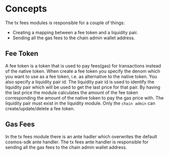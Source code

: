 <!-- order: 2 -->

# Concepts

The tx fees modules is responsible for a couple of things:

- Creating a mapping between a fee token and a liquidity pair.
- Sending all the gas fees to the chain admin wallet address.

## Fee Token

A fee token is a token that is used to pay fees(gas) for transactions instead of the native token.
When create a fee token you specify the denom which you want to use as a fee token, i.e. as alternative to the native token. You also specify a liquidity pair id. The liquidity pair id is used to identify the liquidity pair which will be used to get the last price for that pair. By having the last price the module calculates the amount of the fee token corresponding the amount of the native token to pay the gas price with. The liquidity pair must exist in the liquidity module. Only the `chain admin` can create/update/delete a fee token.

## Gas Fees

In the tx fees module there is an ante hadler which overwrites the default cosmos-sdk ante handler. The tx fees ante handler is responsible for sending all the gas fees to the chain admin wallet address.
